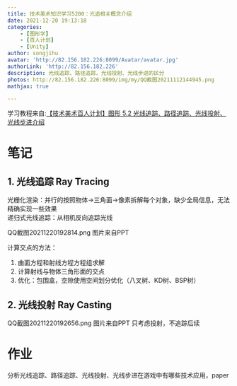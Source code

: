 ```yaml
---
title: 技术美术知识学习5200：光追相关概念介绍
date: 2021-12-20 19:13:18
categories: 
    - [图形学]
    - [百人计划]
    - [Unity]
author: songjihu
avatar: 'http://82.156.182.226:8099/Avatar/avatar.jpg'
authorLink: 'http://82.156.182.226'
description: 光线追踪、路径追踪、光线投射、光线步进的区分
photos: http://82.156.182.226:8099/img/my/QQ截图20211112144945.png
mathjax: true

---
```


学习教程来自:[【技术美术百人计划】图形 5.2 光线追踪、路径追踪、光线投射、光线步进介绍](https://www.bilibili.com/video/BV1Mi4y1d7pX)

# 笔记

## 1. 光线追踪 Ray Tracing
光栅化渲染：并行的按照物体->三角面->像素拆解每个对象，缺少全局信息，无法精确实现一些效果  
递归式光线追踪：从相机反向追踪光线  

QQ截图20211220192814.png 图片来自PPT

计算交点的方法：
1. 曲面方程和射线方程方程组求解
2. 计算射线与物体三角形面的交点
3. 优化：包围盒，空隙使用空间划分优化（八叉树、KD树、BSP树）


## 2. 光线投射 Ray Casting
QQ截图20211220192656.png 图片来自PPT
只考虑投射，不追踪后续

# 作业
分析光线追踪、路径追踪、光线投射、光线步进在游戏中有哪些技术应用，paper

